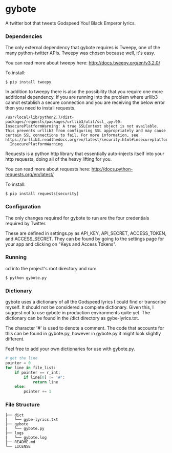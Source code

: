 # gybote
A twitter bot that tweets Godspeed You! Black Emperor lyrics.

### Dependencies
The only external dependency that gybote requires is Tweepy, one of the many python-twitter APIs. Tweepy was chosen because well, it's easy.

You can read more about tweepy here: http://docs.tweepy.org/en/v3.2.0/

To install:
```shell
$ pip install tweepy
```

In addition to tweepy there is also the possibility that you require one more additional dependency. If you are running into the problem where urllib3 cannot establish a secure connection and you are receiving the below error then you need to install requests.
```
/usr/local/lib/python2.7/dist-packages/requests/packages/urllib3/util/ssl_.py:90: InsecurePlatformWarning: A true SSLContext object is not available. This prevents urllib3 from configuring SSL appropriately and may cause certain SSL connections to fail. For more information, see https://urllib3.readthedocs.org/en/latest/security.html#insecureplatformwarning.
  InsecurePlatformWarning
```

Requests is a python http library that essentially auto-injects itself into your http requests, doing all of the heavy lifting for you.

You can read more about requests here: http://docs.python-requests.org/en/latest/

To install:
```shell
$ pip install requests[security]
```

### Configuration
The only changes required for gybote to run are the four credentials required by Twitter. 

These are defined in settings.py as API_KEY, API_SECRET, ACCESS_TOKEN, and ACCESS_SECRET. They can be found by going to the settings page for your app and clicking on "Keys and Access Tokens".

### Running

cd into the project's root directory and run:
```shell
$ python gybote.py
```
### Dictionary
gybote uses a dictionary of all the Godspeed lyrics I could find or transcribe myself. It should not be considered a complete dictionary. Given this, I suggest not to use gybote in production environments quite yet. The dictionary can be found in the /dict directory as gybe-lyrics.txt.

The character '#' is used to denote a comment. The code that accounts for this can be found in gybote.py, however in gybote.py it might look slightly different.

Feel free to add your own dictionaries for use with gybote.py.

```python
# get the line
pointer = 0
for line in file_list:
    if pointer == r_int:
        if line[0] != '#':
            return line
    else:
        pointer += 1
```

### File Structure

```
├── dict
|   └── gybe-lyrics.txt
├── gybote
|   └── gybote.py
├── logs
|   └── gybote.log
├── README.md
└── LICENSE
```
